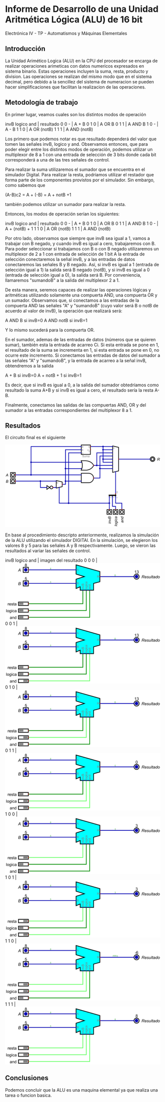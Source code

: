 # Informe de Desarrollo de una Unidad Aritmética Lógica (ALU) de 16 bit

Electrónica IV - TP - Automatismos y Máquinas Elementales

## Introducción

La Unidad Arimético Logica (ALU) en la CPU del procesador se encarga de realizar operaciones arimeticas con datos numericos expresados en sistema binario. Estas operaciones incluyen la suma, resta, producto y division. Las operaciones se realizan del mismo modo que en el sistema decimal, pero debido a la sencillez del sistema de numeracion se pueden hacer simplificaciones que facilitan la realizacion de las operaciones.

## Metodología de trabajo

En primer lugar, veamos cuales son los distintos modos de operación 

invB  logico  and | resultado
 0      0      -  |  A + B
 0      1      0  |  A OR B
 0      1      1  |  A AND B
 1      0      -  |  A - B
 1      1      0  |  A OR (notB)
 1      1      1  |  A AND (notB)


Los primero que podemos notar es que resultado dependerá del valor que tomen las señales invB, logico y and. 
Observamos entonces, que para poder elegir entre los distintos modos de operación, podemos utilizar un multiplexor de 8 a 1 con una entrada de selección de 3 bits donde cada bit corresponderá a una de las tres señales de control.

Para realizar la suma utilizaremos el sumador que se encuentra en el simulador Digital. Para realizar la resta, podriamos utilizar el restador que forma parte de los componentes provistos por el simulador. Sin embargo, como sabemos que

(A-B)c2 = A + (-B) = A + notB +1

también podemos utilizar un sumador para realizar la resta.

Entonces, los modos de operación serían los siguientes:

invB  logico  and | resultado
 0      0      -  |  A + B
 0      1      0  |  A OR B
 0      1      1  |  A AND B
 1      0      -  |  A + (notB) + 1
 1      1      0  |  A OR (notB)
 1      1      1  |  A AND (notB)


 Por otro lado, observamos que siempre que invB sea igual a 1, vamos a trabajar con B negado, y cuando invB es igual a cero, trabajaremos con B. Para poder seleccionar si trabajamos con B o con B negado utilizaremos un multiplexor de 2 a 1 con entrada de selección de 1 bit
 A la entrada de selección conectaremos la señal invB, y a las entradas de datos conectaremos las señales B y B negado. Así, si invB es igual a 1 (entrada de selección igual a 1) la salida será B negado (notB), y si invB es igual a 0 (entrada de selección igual a 0), la salida será B. Por conveniencia, llamaremos "sumandoB" a la salida del multiplexor 2 a 1.

De esta manera, seremos capaces de realizar las operaciones lógicas y aritméticas utilizando solamente una compuerta AND, una compuerta OR y un sumador. 
Observamos que, si conectamos a las entradas de la compuerta AND las señales "A" y "sumandoB" (cuyo valor será B o notB de acuerdo al valor de invB), la operación que realizará será:

A AND B    si invB=0
A AND notB si invB=1

Y lo mismo sucederá para la compuerta OR.

En el sumador, ademas de las entradas de datos (números que se quieren sumar), también esta la entrada de acarreo Ci. Si esta entrada se pone en 1, el resultado de la suma se incrementa en 1, si esta entrada se pone en 0, no ocurre este incremento.
Si conectamos las entradas de datos del sumador a las señales "A" y "sumandoB", y la entrada de acarreo a la señal invB, obtendremos a la salida

A + B         si invB=0
A + notB + 1  si invB=1 

Es decir, que si invB es igual a 0, a la salida del sumador obtedríamos como resultado la suma A+B y si invB es igual a cero, el resultado sería la resta A-B.

Finalmente, conectamos las salidas de las compuertas AND, OR y del sumador a las entradas correspondientes del multiplexor 8 a 1. 




## Resultados
El circuito final es el siguiente

![](unidad_aritmetica_logica_8.png)

En base al procedimiento descripto anteriormente, realizamos la simulación de la ALU utilizando el simulador DIGITAl.
En la simulación, se elegieron los valores 8 y 5 para las señales A y B respectivamente. Luego, se vieron las resultados al variar las señales de control. 



invB  logico  and |  imagen del resultado
 0      0      0  |  ![](sim_unidad_aritmetica_logica.png)
 0      0      1  |  ![](sim_unidad_aritmetica_logica_1.png)
 0      1      0  |  ![](sim_unidad_aritmetica_logica_2.png)
 0      1      1  |  ![](sim_unidad_aritmetica_logica_3.png)
 1      0      0  |  ![](sim_unidad_aritmetica_logica_4.png)
 1      0      1  |  ![](sim_unidad_aritmetica_logica_5.png) 
 1      1      0  |  ![](sim_unidad_aritmetica_logica_6.png)
 1      1      1  |  ![](sim_unidad_aritmetica_logica_7.png)



## Conclusiones

Podemos concluir que la ALU es una maquina elemental ya que realiza una tarea o funcion basica.
